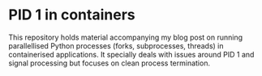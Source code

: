 # PID 1 in containers

This repository holds material accompanying my blog post on running parallellised Python processes (forks, subprocesses, threads) in containerised applications. It specially deals with issues around PID 1 and signal processing but focuses on clean process termination.
